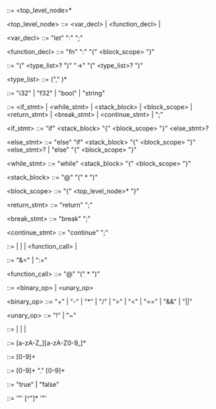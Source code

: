 <program> ::= <top_level_node>*

<top_level_node> ::= <var_decl>
                   | <function_decl>
                   | <statement>

<var_decl> ::= "let" <identifier> ":" <type> ";"

<function_decl> ::= "fn" <identifier> ":" <signature> "{" <block_scope> "}"

<signature> ::= "(" <type_list>? ")" "->" "(" <type_list>? ")"

<type_list> ::= <type> ("," <type>)*

<type> ::= "i32" | "f32" | "bool" | "string"

<statement> ::= <if_stmt>
              | <while_stmt>
              | <stack_block>
              | <block_scope>
              | <return_stmt>
              | <break_stmt>
              | <continue_stmt>
              | ";"

<if_stmt> ::= "if" <stack_block> "{" <block_scope> "}" <else_stmt>?

<else_stmt> ::= "else" "if" <stack_block> "{" <block_scope> "}" <else_stmt>?
              | "else" "{" <block_scope> "}"

<while_stmt> ::= "while" <stack_block> "{" <block_scope> "}"

<stack_block> ::= "@" "(" <expression>* ")"

<block_scope> ::= "{" <top_level_node>* "}"

<return_stmt> ::= "return" ";"

<break_stmt> ::= "break" ";"

<continue_stmt> ::= "continue" ";"

<expression> ::= <operation>
               | <identifier>
               | <literal>
               | <function_call>
               | <assignment>

<assignment> ::= "&=" <identifier>
               | ":=" <identifier>

<function_call> ::= <identifier> "@" "(" <expression>* ")"

<operation> ::= <binary_op>
              | <unary_op>

<binary_op> ::= "+" | "-" | "*" | "/" | ">" | "<" | "==" | "&&" | "||"

<unary_op> ::= "!" | "~"

<literal> ::= <number> | <float> | <boolean> | <string>

<identifier> ::= [a-zA-Z_][a-zA-Z0-9_]*

<number> ::= [0-9]+

<float> ::= [0-9]+ "." [0-9]+

<boolean> ::= "true" | "false"

<string> ::= '"' [^"]* '"'
